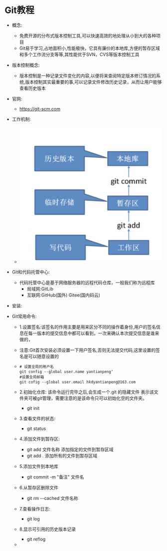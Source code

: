 # Git教程

- 概念:

  - 免费开源的分布式版本控制工具,可以快速高效的地处理从小到大的各种项目
  - Git易于学习,占地面积小,性能极快，它具有廉价的本地库,方便的暂存区域和多个工作流分支等等,其性能优于SVN，CVS等版本控制工具

- 版本控制概念:

  - 版本控制是一种记录文件变化的内容,以便将来查阅特定版本修订情况的系统,版本控制其实最重要的事,可以记录文件修改历史记录，从而让用户能够查看历史版本

- 官网:

  - https://git-scm.com

- 工作机制:

  - ![image-20221130215902399](./images/image-20221130215902399.png)

- Git和代码托管中心:

  - 代码托管中心是基于网络服务器的远程代码仓库，一般我们称为远程库
    - 局域网:GitLib
    - 互联网:GitHub(国外) Gitee(国内码云)

- 安装:

- Git常用命令:

  - 1.设置签名:该签名的作用主要是用来区分不同的操作着身份,用户的签名信息在每一版本的提交信息中都可以看到，一次来确认本次提交信息是谁来做的，

  - 注意:Git首次安装必须设置一下用户签名,否则无法提交代码,这里设置的签名是可以随意设置的

  - ```shell
    # 设置全局的用户名
    git config --global user.name yantianpeng‘
    #设置全局邮箱
    git cofig --global user.email hkdyantianpeng@163.com
    ```

  - 2.初始化仓库: 该命令运行完毕之后,会生成一个.git 的隐藏文件 表示该文件夹可被git管理，需要注意的是该命令只可以初始化空的文件夹。

    - git init

  - 3.查看文件的状态:

    - git status 

  - 4.添加文件到暂存区:

    - git add 文件名称 添加指定的文件到暂存区域
    - git add . 添加所有的文件到暂存区域

  - 5.添加文件到本地库

    - git commit -m "备注" 文件名

  - 6.从暂存区删除文件

    - git rm --cached 文件名称

  - 7.查看操作日志:

    - git log

  - 8.显示可引用的历史版本记录

    - git reflog

  - 